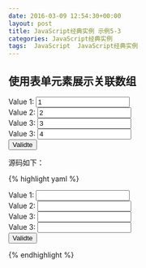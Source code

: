 ```yaml
---
date: 2016-03-09 12:54:30+00:00
layout: post
title: JavaScript经典实例 示例5-3
categories: JavaScript经典实例
tags:  JavaScript  JavaScript经典实例
---
```


使用表单元素展示关联数组
----------------

<html xmlns = "http://www.w3.org/1999/xhtml">
<head>
<title>Associative Array</title>
<script type="text/javascript">
//<![CDATA

//获取表单元素的名称和值
function getVals(){
    var elems = document.getElementById("picker").elements;
    var elemArray = new Object();
    for(var i = 0; i < elems.length; i++){
        if(elems[i].type === "text"){
            elemArray[elems[i].id] = elems[i].value;
        }
    }
    checkVals(elemArray);
    return false;
}

//检查值
function checkVals(elemArray){
    var str = "";
    for(var key in elemArray){
        str += key + "," + elemArray[key] + " ";
    }
    document.getElementById("result").innerHTML = str;
}

//--><!]]>
</script>
</head>
<body>
<form id="picker" onsubmit="return getVals()">
<label>Value 1:</label> <input type="text" id="first" placeholder="1" value="1"/><br />
<label>Value 2:</label> <input type="text" id="second" placeholder="2" value="2"/><br />
<label>Value 3:</label> <input type="text" id="third" placeholder="3" value="3"/><br />
<label>Value 3:</label> <input type="text" id="four" placeholder="4" value="4"/><br />
<input type="submit" value="Validte" />
</form>
<div id="result"></div>
</body>
</html>

源码如下：

{% highlight yaml %} 
<!DOCTYPE html>
<html xmlns = "http://www.w3.org/1999/xhtml">
<head>
<title>Associative Array</title>
<script type="text/javascript">
//<![CDATA

//获取表单元素的名称和值
function getVals(){
    var elems = document.getElementById("picker").elements;
    var elemArray = new Object();
    for(var i = 0; i < elems.length; i++){
        if(elems[i].type === "text"){
            elemArray[elems[i].id] = elems[i].value;
        }
    }
    checkVals(elemArray);
    return false;
}

//检查值
function checkVals(elemArray){
    var str = "";
    for(var key in elemArray){
        str += key + "," + elemArray[key] + " ";
    }
    document.getElementById("result").innerHTML = str;
}

//--><!]]>
</script>
</head>
<body>
<form id="picker" onsubmit="return getVals()">
<label>Value 1:</label> <input type="text" id="first" /><br />
<label>Value 2:</label> <input type="text" id="second" /><br />
<label>Value 3:</label> <input type="text" id="third" /><br />
<label>Value 3:</label> <input type="text" id="four" /><br />
<input type="submit" value="Validte" />
</form>
<div id="result"></div>
</body>
</html>
{% endhighlight %}
